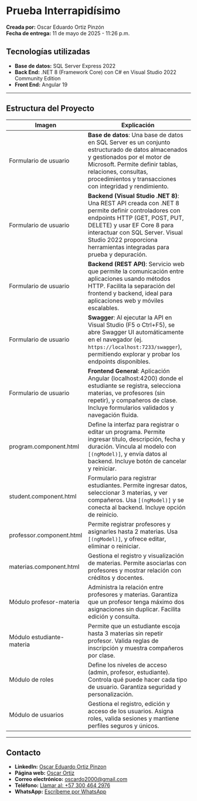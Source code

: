 # Prueba Interrapidísimo

**Creada por:** Oscar Eduardo Ortiz Pinzón  
**Fecha de entrega:** 11 de mayo de 2025 - 11:26 p.m.

## Tecnologías utilizadas

- **Base de datos:** SQL Server Express 2022  
- **Back End:** .NET 8 (Framework Core) con C# en Visual Studio 2022 Community Edition  
- **Front End:** Angular 19  

---

## Estructura del Proyecto

| Imagen                 | Explicación |
|------------------------|------------|
| Formulario de usuario  | **Base de datos**: Una base de datos en SQL Server es un conjunto estructurado de datos almacenados y gestionados por el motor de Microsoft. Permite definir tablas, relaciones, consultas, procedimientos y transacciones con integridad y rendimiento. |
| Formulario de usuario  | **Backend (Visual Studio .NET 8)**: Una REST API creada con .NET 8 permite definir controladores con endpoints HTTP (GET, POST, PUT, DELETE) y usar EF Core 8 para interactuar con SQL Server. Visual Studio 2022 proporciona herramientas integradas para prueba y depuración. |
| Formulario de usuario  | **Backend (REST API)**: Servicio web que permite la comunicación entre aplicaciones usando métodos HTTP. Facilita la separación del frontend y backend, ideal para aplicaciones web y móviles escalables. |
| Formulario de usuario  | **Swagger**: Al ejecutar la API en Visual Studio (F5 o Ctrl+F5), se abre Swagger UI automáticamente en el navegador (ej. `https://localhost:7233/swagger`), permitiendo explorar y probar los endpoints disponibles. |
| Formulario de usuario  | **Frontend General**: Aplicación Angular (localhost:4200) donde el estudiante se registra, selecciona materias, ve profesores (sin repetir), y compañeros de clase. Incluye formularios validados y navegación fluida. |
| program.component.html | Define la interfaz para registrar o editar un programa. Permite ingresar título, descripción, fecha y duración. Vincula al modelo con `[(ngModel)]`, y envía datos al backend. Incluye botón de cancelar y reiniciar. |
| student.component.html | Formulario para registrar estudiantes. Permite ingresar datos, seleccionar 3 materias, y ver compañeros. Usa `[(ngModel)]` y se conecta al backend. Incluye opción de reinicio. |
| professor.component.html | Permite registrar profesores y asignarles hasta 2 materias. Usa `[(ngModel)]`, y ofrece editar, eliminar o reiniciar. |
| materias.component.html | Gestiona el registro y visualización de materias. Permite asociarlas con profesores y mostrar relación con créditos y docentes. |
| Módulo profesor-materia | Administra la relación entre profesores y materias. Garantiza que un profesor tenga máximo dos asignaciones sin duplicar. Facilita edición y consulta. |
| Módulo estudiante-materia | Permite que un estudiante escoja hasta 3 materias sin repetir profesor. Valida reglas de inscripción y muestra compañeros por clase. |
| Módulo de roles         | Define los niveles de acceso (admin, profesor, estudiante). Controla qué puede hacer cada tipo de usuario. Garantiza seguridad y personalización. |
| Módulo de usuarios      | Gestiona el registro, edición y acceso de los usuarios. Asigna roles, valida sesiones y mantiene perfiles seguros y únicos. |

---

## Contacto

- **LinkedIn:** [Oscar Eduardo Ortiz Pinzon](https://www.linkedin.com/in/oscar-eduardo-ortiz-pinzon)
- **Página web:** [Oscar Ortiz](https://oscar-ortiz.example.com) <!-- reemplaza con tu URL real -->
- **Correo electrónico:** [oscardo2000@gmail.com](mailto:oscardo2000@gmail.com)
- **Teléfono:** [Llamar al: +57 300 464 2976](tel:+573004642976)
- **WhatsApp:** [Escríbeme por WhatsApp](https://wa.me/573004642976)


